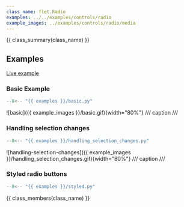 ```yaml
---
class_name: flet.Radio
examples: ../../examples/controls/radio
example_images: ../examples/controls/radio/media
---
```


{{ class_summary(class_name) }}

## Examples

[Live example](https://flet-controls-gallery.fly.dev/input/radio)

### Basic Example

```python
--8<-- "{{ examples }}/basic.py"
```

![basic]({{ example_images }}/basic.gif){width="80%"}
/// caption
///


### Handling selection changes

```python
--8<-- "{{ examples }}/handling_selection_changes.py"
```

![handling-selection-changes]({{ example_images }}/handling_selection_changes.gif){width="80%"}
/// caption
///

### Styled radio buttons

```python
--8<-- "{{ examples }}/styled.py"
```

{{ class_members(class_name) }}
